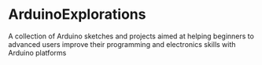 # ArduinoExplorations
A collection of Arduino sketches and projects aimed at helping beginners to advanced users improve their programming and electronics skills with Arduino platforms
